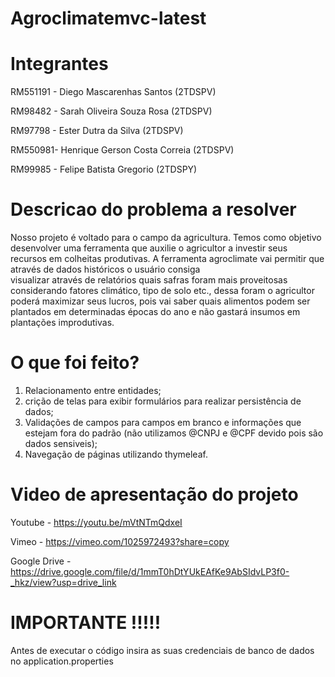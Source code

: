 # Agroclimatemvc-latest

# Integrantes

RM551191 - Diego Mascarenhas Santos (2TDSPV)

RM98482 - Sarah Oliveira Souza Rosa (2TDSPV)

RM97798 - Ester Dutra da Silva  (2TDSPV)

RM550981- Henrique Gerson Costa Correia (2TDSPV)

RM99985 - Felipe Batista Gregorio (2TDSPY)


# Descricao do problema a resolver

Nosso projeto é voltado para o campo da agricultura. Temos como objetivo desenvolver
uma ferramenta que auxilie o agricultor a investir seus recursos em colheitas produtivas.
A ferramenta agroclimate vai permitir que através de dados históricos o usuário consiga  
visualizar através de relatórios quais safras foram mais proveitosas considerando fatores
climático, tipo de solo etc., dessa foram o agricultor poderá maximizar seus lucros, pois vai
saber quais alimentos podem ser plantados em determinadas épocas do ano e não gastará
insumos em plantações improdutivas.

# O que foi feito?
1. Relacionamento entre entidades;
2. crição de telas para exibir formulários para realizar persistência de dados;
3. Validações de campos para campos em branco e informações que estejam fora do padrão (não utilizamos @CNPJ e @CPF devido pois são dados sensiveis);
4. Navegação de páginas utilizando thymeleaf.

# Video de apresentação do projeto

Youtube - https://youtu.be/mVtNTmQdxeI

Vimeo - https://vimeo.com/1025972493?share=copy

Google Drive - https://drive.google.com/file/d/1mmT0hDtYUkEAfKe9AbSIdvLP3f0-_hkz/view?usp=drive_link

# IMPORTANTE !!!!!
Antes de executar o código insira as suas credenciais de banco de dados no application.properties
